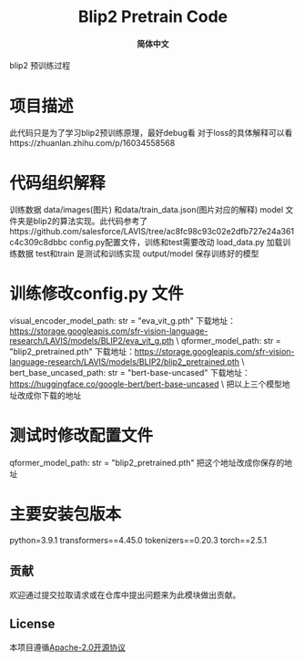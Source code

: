 <h1 align="center">
    Blip2 Pretrain Code
    <br>
</h1>

<h4 align="center">
    <p>
        <b>简体中文</b>
    </p>
</h4>


blip2 预训练过程
# 项目描述
 此代码只是为了学习blip2预训练原理，最好debug看
 对于loss的具体解释可以看https://zhuanlan.zhihu.com/p/16034558568

# 代码组织解释
训练数据
data/images(图片) 和data/train_data.json(图片对应的解释)
model 文件夹是blip2的算法实现。此代码参考了https://github.com/salesforce/LAVIS/tree/ac8fc98c93c02e2dfb727e24a361c4c309c8dbbc
config.py配置文件，训练和test需要改动
load_data.py 加载训练数据
test和train 是测试和训练实现
output/model 保存训练好的模型

# 训练修改config.py 文件
visual_encoder_model_path: str = "eva_vit_g.pth" 下载地址：https://storage.googleapis.com/sfr-vision-language-research/LAVIS/models/BLIP2/eva_vit_g.pth \\
qformer_model_path: str = "blip2_pretrained.pth"  下载地址：https://storage.googleapis.com/sfr-vision-language-research/LAVIS/models/BLIP2/blip2_pretrained.pth \\
bert_base_uncased_path: str = "bert-base-uncased"  下载地址：https://huggingface.co/google-bert/bert-base-uncased \\
把以上三个模型地址改成你下载的地址


# 测试时修改配置文件
qformer_model_path: str = "blip2_pretrained.pth" 把这个地址改成你保存的地址

# 主要安装包版本
python=3.9.1
transformers==4.45.0
tokenizers==0.20.3
torch==2.5.1

## 贡献
欢迎通过提交拉取请求或在仓库中提出问题来为此模块做出贡献。

## License
本项目遵循[Apache-2.0开源协议](./LICENSE)
